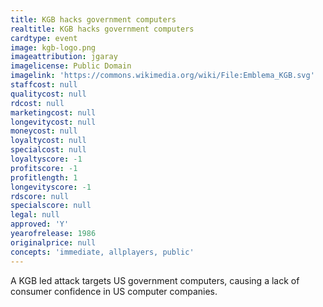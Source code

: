 ```yaml
---
title: KGB hacks government computers
realtitle: KGB hacks government computers
cardtype: event
image: kgb-logo.png
imageattribution: jgaray
imagelicense: Public Domain
imagelink: 'https://commons.wikimedia.org/wiki/File:Emblema_KGB.svg'
staffcost: null
qualitycost: null
rdcost: null
marketingcost: null
longevitycost: null
moneycost: null
loyaltycost: null
specialcost: null
loyaltyscore: -1
profitscore: -1
profitlength: 1
longevityscore: -1
rdscore: null
specialscore: null
legal: null
approved: 'Y'
yearofrelease: 1986
originalprice: null
concepts: 'immediate, allplayers, public'
---
```


A KGB led attack targets US government computers, causing a lack of consumer confidence in US computer companies.
